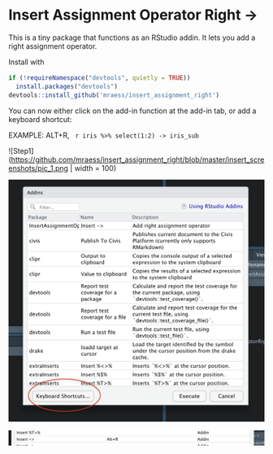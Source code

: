 # Insert Assignment Operator Right ->

This is a tiny package that functions as an RStudio addin. It lets you add a right assignment operator.

Install with 

``` r 
if (!requireNamespace("devtools", quietly = TRUE))
  install.packages("devtools")
devtools::install_github('mraess/insert_assignment_right')

```

You can now either click on the add-in function at the add-in tab, or add a keyboard shortcut:

EXAMPLE: ALT+R, ``` r iris %>% select(1:2) -> iris_sub```

![Step1](https://github.com/mraess/insert_assignment_right/blob/master/insert_screenshots/pic_1.png | width = 100)

![Step2](https://github.com/mraess/insert_assignment_right/blob/master/insert_screenshots/pic_2.png)

![Step3](https://github.com/mraess/insert_assignment_right/blob/master/insert_screenshots/pic_3.png)


